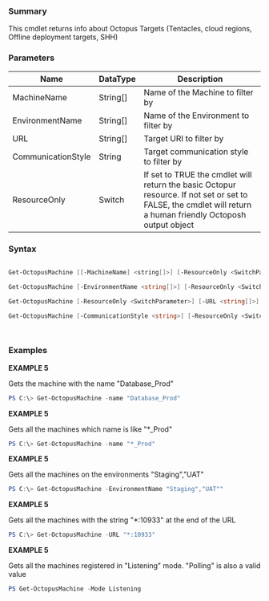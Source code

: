 ﻿### Summary
This cmdlet returns info about Octopus Targets (Tentacles, cloud regions, Offline deployment targets, SHH)
### Parameters
| Name | DataType          | Description |
| ------------- | ----------- | ----------- |
| MachineName | String[] |  Name of the Machine to filter by     |
| EnvironmentName | String[] |  Name of the Environment to filter by     |
| URL | String[] |  Target URI to filter by     |
| CommunicationStyle | String |  Target communication style to filter by     |
| ResourceOnly | Switch |  If set to TRUE the cmdlet will return the basic Octopur resource. If not set or set to FALSE, the cmdlet will return a human friendly Octoposh  output object     |

### Syntax
``` powershell

Get-OctopusMachine [[-MachineName] <string[]>] [-ResourceOnly <SwitchParameter>] [<CommonParameters>]

Get-OctopusMachine [-EnvironmentName <string[]>] [-ResourceOnly <SwitchParameter>] [<CommonParameters>]

Get-OctopusMachine [-ResourceOnly <SwitchParameter>] [-URL <string[]>] [<CommonParameters>]

Get-OctopusMachine [-CommunicationStyle <string>] [-ResourceOnly <SwitchParameter>] [<CommonParameters>]




``` 

### Examples
**EXAMPLE 5**

Gets the machine with the name "Database_Prod"

 ``` powershell 
 PS C:\> Get-OctopusMachine -name "Database_Prod"
 ``` 

**EXAMPLE 5**

Gets all the machines which name is like "*_Prod"

 ``` powershell 
 PS C:\> Get-OctopusMachine -name "*_Prod"
 ``` 

**EXAMPLE 5**

Gets all the machines on the environments "Staging","UAT"

 ``` powershell 
 PS C:\> Get-OctopusMachine -EnvironmentName "Staging","UAT""
 ``` 

**EXAMPLE 5**

Gets all the machines with the string "*:10933" at the end of the URL

 ``` powershell 
 PS C:\> Get-OctopusMachine -URL "*:10933"
 ``` 

**EXAMPLE 5**

Gets all the machines registered in "Listening" mode. "Polling" is also a valid value

 ``` powershell 
 PS Get-OctopusMachine -Mode Listening
 ``` 

